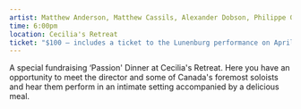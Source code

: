 ```yaml
---
artist: Matthew Anderson, Matthew Cassils, Alexander Dobson, Philippe Gagné, David Greenberg, Paul Halley, Grégoire Jeay, Margaret Little, Janelle Lucyk, Daniel Taylor, and the University of King's College Chapel Choir
time: 6:00pm
location: Cecilia's Retreat
ticket: "$100 – includes a ticket to the Lunenburg performance on April 8 and a tax receipt for $35"
---
```


A special fundraising ‘Passion' Dinner at Cecilia's Retreat. Here you have an opportunity to meet the director and some of Canada's foremost soloists and hear them perform in an intimate setting accompanied by a delicious meal.